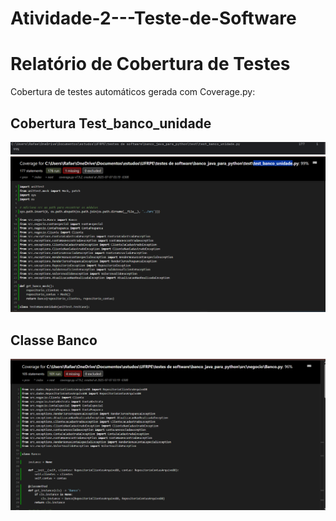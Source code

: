 # Atividade-2---Teste-de-Software

# Relatório de Cobertura de Testes

Cobertura de testes automáticos gerada com Coverage.py:

## Cobertura Test_banco_unidade
![Cobertura Test_banco_unidade](imagens/cobertura_test_banco_unidade.png)
![Cobertura Test_banco_unidade](imagens/coverage.png)
## Classe Banco
![Cobertura Banco](imagens/coverage_banco.png)

